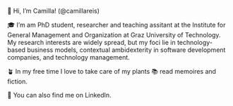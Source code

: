 👋 Hi, I’m Camilla! (@camillareis)

🎓 I’m am PhD student, researcher and teaching assitant at the Institute for General Management and Organization at Graz University of Technology.
My research interests are widely spread, but my foci lie in technology-based business models, contextual ambidexterity in software development companies, and technology management.

🪴 In my free time I love to take care of my plants 📚 read memoires and fiction.

📱 You can also find me on LinkedIn.

<!---
camillareis/camillareis is a ✨ special ✨ repository because its `README.md` (this file) appears on your GitHub profile.
You can click the Preview link to take a look at your changes.
--->
